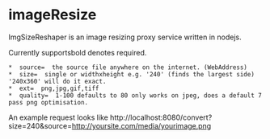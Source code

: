 # imageResize
ImgSizeReshaper is an image resizing proxy service written in nodejs.

Currently supportsbold denotes required.

	*  source=  the source file anywhere on the internet. (WebAddress)
	*  size=  single or widthxheight e.g. '240' (finds the largest side) '240x360' will do it exact.
	*  ext=  png,jpg,gif,tiff
	*  quality=  1-100 defaults to 80 only works on jpeg, does a default 7 pass png optimisation.

An example request looks like  http://localhost:8080/convert?size=240&source=http://yoursite.com/media/yourimage.png
